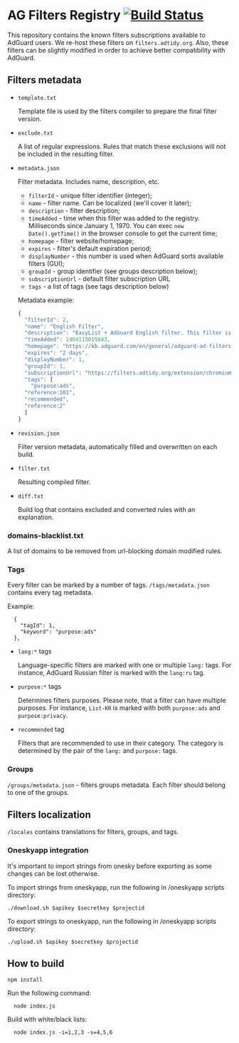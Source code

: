 # AG Filters Registry [![Build Status](https://travis-ci.org/AdguardTeam/FiltersRegistry.svg?branch=master)](https://travis-ci.org/AdguardTeam/FiltersRegistry)

This repository contains the known filters subscriptions available to AdGuard users. We re-host these filters on `filters.adtidy.org`. Also, these filters can be slightly modified in order to achieve better compatibility with AdGuard.

## Filters metadata

- `template.txt`

    Template file is used by the filters compiler to prepare the final filter version.
 
- `exclude.txt`

    A list of regular expressions. Rules that match these exclusions will not be included in the resulting filter.

- `metadata.json`

    Filter metadata. Includes name, description, etc.

    * `filterId` - unique filter identifier (integer);
    * `name` - filter name. Can be localized (we'll cover it later);
    * `description` - filter description;
    * `timeAdded` - time when this filter was added to the registry. Milliseconds since January 1, 1970. You can exec `new Date().getTime()` in the browser console to get the current time;
    * `homepage` - filter website/homepage;
    * `expires` - filter's default expiration period;
    * `displayNumber` - this number is used when AdGuard sorts available filters (GUI);
    * `groupId` - group identifier (see groups description below);
    * `subscriptionUrl` - default filter subscription URL
    * `tags` - a list of tags (see tags description below)

    Metadata example:
    ```javascript
    {
      "filterId": 2,
      "name": "English Filter",
      "description": "EasyList + AdGuard English filter. This filter is necessary for quality ad blocking.",
      "timeAdded": 1404115015843,
      "homepage": "https://kb.adguard.com/en/general/adguard-ad-filters#english",
      "expires": "2 days",
      "displayNumber": 1,
      "groupId": 1,
      "subscriptionUrl": "https://filters.adtidy.org/extension/chromium/filters/2.txt",
      "tags": [
        "purpose:ads",
      "reference:101",
      "recommended",
      "reference:2"
      ]
    }
    ```

- `revision.json`

  Filter version metadata, automatically filled and overwritten on each build.

- `filter.txt`

  Resulting compiled filter.

- `diff.txt`

  Build log that contains excluded and converted rules with an explanation.

### domains-blacklist.txt

A list of domains to be removed from url-blocking domain modified rules.

### Tags

Every filter can be marked by a number of tags. `/tags/metadata.json` contains every tag metadata.

Example:
```
  {
    "tagId": 1,
    "keyword": "purpose:ads"
  },
```

* `lang:*` tags

  Language-specific filters are marked with one or multiple `lang:` tags. For instance, AdGuard Russian filter is marked with the `lang:ru` tag.

* `purpose:*` tags

  Determines filters purposes. Please note, that a filter can have multiple purposes. For instance, `List-KR` is marked with both `purpose:ads` and `purpose:privacy`.

* `recommended` tag

  Filters that are recommended to use in their category. The category is determined by the pair of the `lang:` and `purpose:` tags.

### Groups

`/groups/metadata.json` - filters groups metadata. Each filter should belong to one of the groups.

## Filters localization

`/locales` contains translations for filters, groups, and tags.

### Oneskyapp integration

It's important to import strings from onesky before exporting as some changes can be lost otherwise.

To import strings from oneskyapp, run the following in /oneskyapp scripts directory:
```
./download.sh $apikey $secretkey $projectid
```

To export strings to oneskyapp, run the following in /oneskyapp scripts directory:
```
./upload.sh $apikey $secretkey $projectid
```

## How to build

```
npm install
```

Run the following command:
```
  node index.js
```
Build with white/black lists:
```
  node index.js -i=1,2,3 -s=4,5,6
```